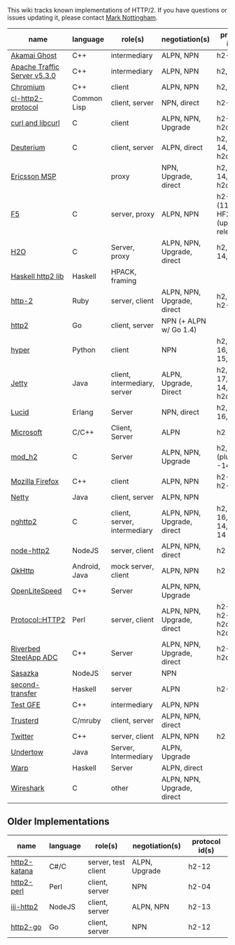 This wiki tracks known implementations of HTTP/2. If you have questions or issues updating it, please contact [Mark Nottingham](mailto:mnot@mnot.net).

name | language | role(s) | negotiation(s) | protocol id(s)
--- | --- | --- | --- | ---
[Akamai Ghost](Akamaighost) | C++ | intermediary | ALPN, NPN | h2-14
[Apache Traffic Server v5.3.0](http://trafficserver.apache.org/) | C++ | intermediary | ALPN, NPN | h2, h2-14
[Chromium](https://sites.google.com/a/chromium.org/dev/spdy/http2) | C++ | client | ALPN, NPN | h2, h2-14
[cl-http2-protocol](https://github.com/akamai/cl-http2-protocol) | Common Lisp | client, server | NPN, direct | h2-14
[curl and libcurl](http://curl.haxx.se/) | C | client | ALPN, NPN, Upgrade | h2-14, h2c-14
[Deuterium](http://robbysimpson.com/deuterium) | C | client, server | ALPN, direct | h2, h2-14, h2c, h2c-14
[Ericsson MSP](EricssonMSP) | | proxy | NPN, Upgrade, direct |  h2, h2-14, h2c, h2c-14
[F5](F5)| C | server, proxy | ALPN, NPN | h2-14 (11.6.0 HF2) h2 (upcoming release)
[H2O](https://github.com/kazuho/h2o) | C | Server, proxy | ALPN, NPN, Upgrade, direct | h2, h2-14, h2-16 |
[Haskell http2 lib](http://hackage.haskell.org/package/http2) | Haskell | HPACK, framing | |
[http-2](https://github.com/igrigorik/http-2) | Ruby | server, client | ALPN, NPN, Upgrade, direct | h2, h2c, h2-17
[http2](https://github.com/bradfitz/http2) | Go | client, server | NPN (+ ALPN w/ Go 1.4)   |
[hyper](https://github.com/lukasa/hyper) | Python | client | NPN | h2, h2-16, h2-15, h2-14
[Jetty](http://git.eclipse.org/c/jetty/org.eclipse.jetty.project.git/tree/?h=master) | Java | client, intermediary, server | ALPN, Upgrade, Direct | h2, h2-17, h2-14, h2c, h2c-17
[Lucid](https://github.com/tatsuhiro-t/lucid) | Erlang | Server | NPN, direct | h2, h2-16, h2-14
[Microsoft](https://github.com/http2/http2-spec/wiki/Microsoft-HTTP-2-Prototype) | C/C++ | Client, Server | ALPN | h2
[mod_h2](https://icing.github.io/mod_h2/) | C | Server | ALPN, NPN, Upgrade | h2, h2c (plus -14,-16)
[Mozilla Firefox](https://wiki.mozilla.org/Networking/http2) | C++ | client | ALPN, NPN | h2-15, h2-14, h2
[Netty](http://netty.io/) | Java | client, server | ALPN, NPN |
[nghttp2](https://nghttp2.org) | C | client, server, intermediary | ALPN, NPN, Upgrade, direct | h2, h2-16, h2-14, h2c-14
[node-http2](https://github.com/molnarg/node-http2) | NodeJS | server, client | ALPN, NPN, direct | h2
[OkHttp](https://github.com/square/okhttp) | Android, Java | mock server, client | ALPN, NPN | h2
[OpenLiteSpeed](http://open.litespeedtech.com) | C++ | Server | ALPN, NPN, Upgrade |
[Protocol::HTTP2](https://github.com/vlet/p5-Protocol-HTTP2) | Perl | server, client | ALPN, NPN, Upgrade, direct | h2-17, h2-14, h2c-17, h2c-14
[Riverbed SteelApp ADC](http://www.riverbed.com/products/application-delivery-performance/load-balancer.html) | C++ | Server | ALPN, NPN, Upgrade, direct | h2-14, h2c-14
[Sasazka](https://github.com/summerwind/sasazka) | NodeJS | server | NPN |
[second-transfer](https://github.com/alcidesv/second-transfer) | Haskell | server | ALPN | h2-14
[Test GFE](testgfe) | C++ | intermediary | ALPN, NPN |
[Trusterd](https://github.com/matsumoto-r/trusterd) | C/mruby | client, server | ALPN, NPN, direct |
[Twitter](https://twitter.com/) | C++ | server, client | ALPN, NPN | h2
[Undertow](https://http2.undertow.io) | Java | Server, Intermediary | ALPN, Upgrade |
[Warp](http://hackage.haskell.org/package/warp) | Haskell | Server | ALPN, direct |
[Wireshark](https://bugs.wireshark.org/bugzilla/show_bug.cgi?id=9042) | C | other | ALPN, NPN, Upgrade, direct |

## Older Implementations

name | language | role(s) | negotiation(s) | protocol id(s)
--- | --- | --- | --- | ---
[http2-katana](https://github.com/MSOpenTech/http2-katana) | C#/C | server, test client | ALPN, Upgrade | h2-12
[http2-perl](https://github.com/sludin/http2-perl) | Perl | client, server | NPN | h2-04
[iij-http2](https://github.com/shigeki/interop-iij-http2) | NodeJS | client, server| ALPN, NPN | h2-13
[http2-go](https://github.com/Jxck/http2) | Go | client, server | NPN | h2-12